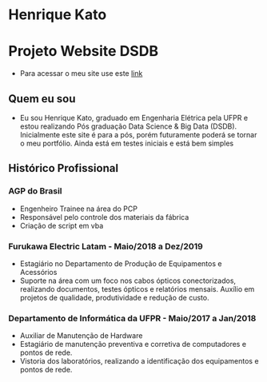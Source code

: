 <h1> Henrique Kato</h1>

# Projeto Website DSDB

- Para acessar o meu site use este [link](https://katohenrique.github.io/Website/)

## Quem eu sou

- Eu sou Henrique Kato, graduado em Engenharia Elétrica pela UFPR e estou realizando Pós graduação Data Science & Big Data (DSDB). Inicialmente este site é para a pós, porém futuramente poderá se tornar o meu portfólio. Ainda está em testes iniciais e está bem simples


## Histórico Profissional

### AGP do Brasil
- Engenheiro Trainee na área do PCP
- Responsável pelo controle dos materiais da fábrica
- Criação de script em vba 

### Furukawa Electric Latam - Maio/2018 a Dez/2019
- Estagiário no Departamento de Produção de Equipamentos e Acessórios
- Suporte na área com um foco nos cabos ópticos conectorizados, realizando documentos, testes ópticos e relatórios mensais. Auxílio em projetos de qualidade, produtividade e redução de custo.

###  Departamento de Informática da UFPR - Maio/2017 a Jan/2018
- Auxiliar de Manutenção de Hardware
- Estagiário de manutenção preventiva e corretiva de computadores e pontos de rede. 
- Vistoria dos laboratórios, realizando a identificação dos equipamentos e pontos de rede.

